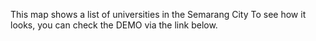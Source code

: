 This map shows a list of universities in the Semarang City
To see how it looks, you can check the DEMO via the link below.

<a href="https://mohammadrizala.github.io/WebGIS-Universities-in-Semarang-City/"></a>
